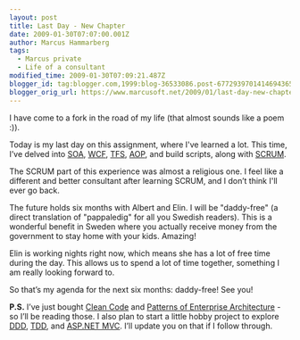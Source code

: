 ```yaml
---
layout: post
title: Last Day - New Chapter
date: 2009-01-30T07:07:00.001Z
author: Marcus Hammarberg
tags:
  - Marcus private
  - Life of a consultant
modified_time: 2009-01-30T07:09:21.487Z
blogger_id: tag:blogger.com,1999:blog-36533086.post-6772939701414694365
blogger_orig_url: https://www.marcusoft.net/2009/01/last-day-new-chapter.html
---
```


I have come to a fork in the road of my life (that almost sounds like a poem :)).

Today is my last day on this assignment, where I've learned a lot. This time, I’ve delved into [SOA](http://en.wikipedia.org/wiki/Service-oriented_architecture), [WCF](http://msdn.microsoft.com/en-us/netframework/aa663324.aspx), [TFS](http://msdn.microsoft.com/en-us/tfs2008/default.aspx), [AOP](http://en.wikipedia.org/wiki/Aspect-oriented_programming), and build scripts, along with [SCRUM](http://www.controlchaos.com/).

The SCRUM part of this experience was almost a religious one. I feel like a different and better consultant after learning SCRUM, and I don’t think I'll ever go back.

The future holds six months with Albert and Elin. I will be "daddy-free" (a direct translation of "pappaledig" for all you Swedish readers). This is a wonderful benefit in Sweden where you actually receive money from the government to stay home with your kids. Amazing!

Elin is working nights right now, which means she has a lot of free time during the day. This allows us to spend a lot of time together, something I am really looking forward to.

So that’s my agenda for the next six months: daddy-free! See you!

**P.S.**
I’ve just bought [Clean Code](http://www.amazon.com/Clean-Code-Handbook-Software-Craftsmanship/dp/0132350882) and [Patterns of Enterprise Architecture](http://www.amazon.com/Enterprise-Application-Architecture-Addison-Wesley-Signature/dp/0321127420) - so I’ll be reading those. I also plan to start a little hobby project to explore [DDD](http://en.wikipedia.org/wiki/DDD), [TDD](http://en.wikipedia.org/wiki/Test-driven_development), and [ASP.NET MVC](http://www.asp.net/mvc/). I’ll update you on that if I follow through.
